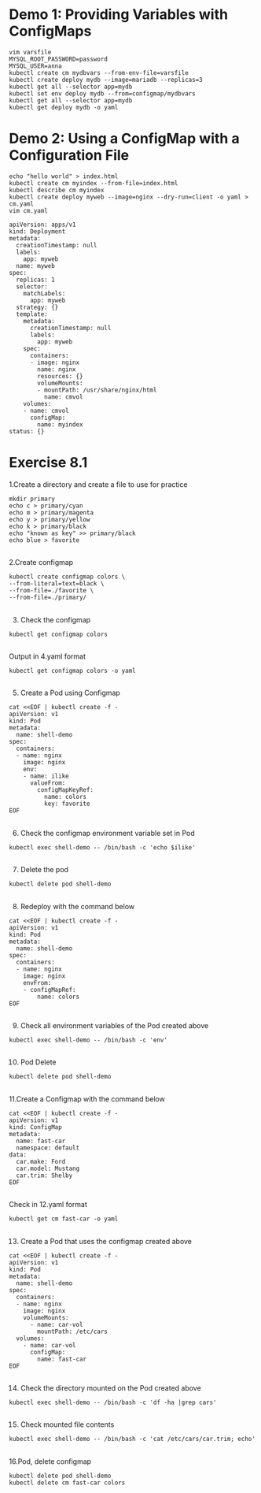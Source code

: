# Demo 1: Providing Variables with ConfigMaps
```
vim varsfile
MYSQL_ROOT_PASSWORD=password
MYSQL_USER=anna
kubectl create cm mydbvars --from-env-file=varsfile
kubectl create deploy mydb --image=mariadb --replicas=3
kubectl get all --selector app=mydb
kubectl set env deploy mydb --from=configmap/mydbvars
kubectl get all --selector app=mydb
kubectl get deploy mydb -o yaml
```

# Demo 2: Using a ConfigMap with a Configuration File
```
echo "hello world" > index.html
kubectl create cm myindex --from-file=index.html
kubectl describe cm myindex
kubectl create deploy myweb --image=nginx --dry-run=client -o yaml > cm.yaml
vim cm.yaml
```
```
apiVersion: apps/v1
kind: Deployment
metadata:
  creationTimestamp: null
  labels:
    app: myweb
  name: myweb
spec:
  replicas: 1
  selector:
    matchLabels:
      app: myweb
  strategy: {}
  template:
    metadata:
      creationTimestamp: null
      labels:
        app: myweb
    spec:
      containers:
      - image: nginx
        name: nginx
        resources: {}
        volumeMounts:
        - mountPath: /usr/share/nginx/html
          name: cmvol
    volumes:
    - name: cmvol
      configMap:
        name: myindex
status: {}
```

# Exercise 8.1


1.Create a directory and create a file to use for practice
```
mkdir primary
echo c > primary/cyan
echo m > primary/magenta
echo y > primary/yellow
echo k > primary/black
echo "known as key" >> primary/black
echo blue > favorite
```

##

2.Create configmap
```
kubectl create configmap colors \
--from-literal=text=black \
--from-file=./favorite \
--from-file=./primary/
```

##

3. Check the configmap
```
kubectl get configmap colors
```

##

Output in 4.yaml format
```
kubectl get configmap colors -o yaml
```

##

5. Create a Pod using Configmap
```
cat <<EOF | kubectl create -f -
apiVersion: v1
kind: Pod
metadata:
  name: shell-demo
spec:
  containers:
  - name: nginx
    image: nginx
    env:
    - name: ilike
      valueFrom:
        configMapKeyRef:
          name: colors
          key: favorite
EOF
```

##

6. Check the configmap environment variable set in Pod
```
kubectl exec shell-demo -- /bin/bash -c 'echo $ilike'
```

##

7. Delete the pod
```
kubectl delete pod shell-demo
```

##

8. Redeploy with the command below
```
cat <<EOF | kubectl create -f -
apiVersion: v1
kind: Pod
metadata:
  name: shell-demo
spec:
  containers:
  - name: nginx
    image: nginx
    envFrom:
    - configMapRef:
        name: colors
EOF
```

##

9. Check all environment variables of the Pod created above
```
kubectl exec shell-demo -- /bin/bash -c 'env'
```

##

10. Pod Delete
```
kubectl delete pod shell-demo
```

##

11.Create a Configmap with the command below
```
cat <<EOF | kubectl create -f -
apiVersion: v1
kind: ConfigMap
metadata:
  name: fast-car
  namespace: default
data:
  car.make: Ford
  car.model: Mustang
  car.trim: Shelby
EOF
```

##

Check in 12.yaml format
```
kubectl get cm fast-car -o yaml
```

##

13. Create a Pod that uses the configmap created above
```
cat <<EOF | kubectl create -f -
apiVersion: v1
kind: Pod
metadata:
  name: shell-demo
spec:
  containers:
  - name: nginx
    image: nginx
    volumeMounts:
      - name: car-vol
        mountPath: /etc/cars
  volumes:
    - name: car-vol
      configMap:
        name: fast-car
EOF
```

##

14. Check the directory mounted on the Pod created above
```
kubectl exec shell-demo -- /bin/bash -c 'df -ha |grep cars'
```

##

15. Check mounted file contents
```
kubectl exec shell-demo -- /bin/bash -c 'cat /etc/cars/car.trim; echo'
```

##

16.Pod, delete configmap
```
kubectl delete pod shell-demo
kubectl delete cm fast-car colors
```
